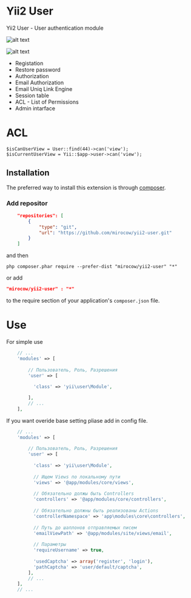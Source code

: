 Yii2 User
=========

Yii2 User - User authentication module

![alt text](http://images.mirocow.com/2014-02-19_03.24.42_rca639xskb.png)

![alt text](http://images.mirocow.com/2014-02-19_03.26.29_kufjlm2776.png)

* Registation
* Restore password
* Authorization
* Email Authorization
* Email Uniq Link Engine
* Session table
* ACL - List of Permissions
* Admin intarface

ACL
===

    $isCanUserView = User::find(44)->can('view');
    $isCurrentUserView = Yii::$app->user->can('view');

Installation
------------
The preferred way to install this extension is through [composer](http://getcomposer.org/download/).

### Add repositor


```json
    "repositories": [
        {
            "type": "git",
            "url": "https://github.com/mirocow/yii2-user.git"
        }
    ]
```

and then

```
php composer.phar require --prefer-dist "mirocow/yii2-user" "*"
```

or add

```json
"mirocow/yii2-user" : "*"
```

to the require section of your application's `composer.json` file.

Use
========

For simple use

```php
    // ...
    'modules' => [
    
        // Пользователь, Роль, Разрешения
        'user' => [
        
          'class' => 'yii\user\Module',

        ],
        // ...
    ],
```   

If you want overide base setting pliase add in config file.

```php
    // ...
    'modules' => [
    
        // Пользователь, Роль, Разрешения
        'user' => [
        
          'class' => 'yii\user\Module',
          
          // Ищем Views по локальному пути
          'views' => '@app/modules/core/views',
          
          // Обязательно должы быть Controllers
          'controllers' => '@app/modules/core/controllers',
          
          // Обязательно должны быть реализованы Actions
          'controllerNamespace' => 'app\modules\core\controllers',
          
          // Путь до шаплонов отправляемых писем
          'emailViewPath' => '@app/modules/site/views/email',
          
          // Параметры
          'requireUsername' => true,
          
          'usedCaptcha' => array('register', 'login'),
          'pathCaptcha' => 'user/default/captcha',
        ],
        // ...
    ],
    // ...
```
